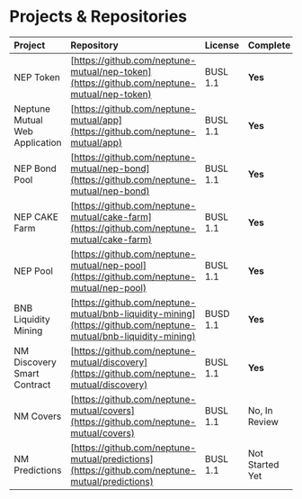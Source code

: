 # Projects & Repositories

| Project | Repository | License | Complete | Published |
| :--- | :--- | :--- | :--- | :--- |
| NEP Token | [https://github.com/neptune-mutual/nep-token](https://github.com/neptune-mutual/nep-token) | BUSL 1.1 | **Yes** | **Yes** |
| Neptune Mutual Web Application | [https://github.com/neptune-mutual/app](https://github.com/neptune-mutual/app) | BUSL 1.1 | **Yes** | No |
| NEP Bond Pool | [https://github.com/neptune-mutual/nep-bond](https://github.com/neptune-mutual/nep-bond) | BUSL 1.1 | **Yes** | **Yes** |
| NEP CAKE Farm | [https://github.com/neptune-mutual/cake-farm](https://github.com/neptune-mutual/cake-farm) | BUSL 1.1 | **Yes** | **Yes** |
| NEP Pool | [https://github.com/neptune-mutual/nep-pool](https://github.com/neptune-mutual/nep-pool) | BUSL 1.1 | **Yes** | **Yes** |
| BNB Liquidity Mining | [https://github.com/neptune-mutual/bnb-liquidity-mining](https://github.com/neptune-mutual/bnb-liquidity-mining) | BUSD 1.1 | **Yes** | **Yes** |
| NM Discovery Smart Contract | [https://github.com/neptune-mutual/discovery](https://github.com/neptune-mutual/discovery) | BUSL 1.1 | **Yes** | No |
| NM Covers | [https://github.com/neptune-mutual/covers](https://github.com/neptune-mutual/covers) | BUSL 1.1 | No, In Review | No |
| NM Predictions | [https://github.com/neptune-mutual/predictions](https://github.com/neptune-mutual/predictions) | BUSL 1.1 | Not Started Yet | Not Applicable |





